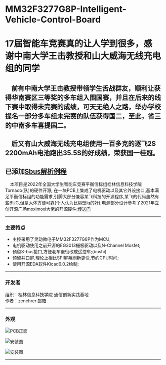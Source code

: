 # MM32F3277G8P-Intelligent-Vehicle-Control-Board

# 17届智能车竞赛真的让人学到很多，感谢中南大学王击教授和山大威海无线充电组的同学<br>
## &nbsp;&nbsp;&nbsp;&nbsp;前有中南大学王击教授带领学生舌战群友，顺利让获得华南赛区三等奖的多车组入围国赛，并且在后来的线下赛中取得未完赛的成绩，可天无绝人之路，举办学校提名一部分多车组未完赛的队伍获得国二，至此，省三的中南多车喜提国二。
## &nbsp;&nbsp;&nbsp;&nbsp;后又有山大威海无线充电组使用一百多克的逐飞2S 2200mAh电池跑出35.5S的好成绩，荣获国一桂冠。

## 已添加[Sbus解析例程](https://github.com/zenchrer/MM32-Sbus-Demo.git)<br>

&nbsp;&nbsp;&nbsp;&nbsp;本项目是2022年全国大学生智能车竞赛平衡信标组桂林信息科技学院Tornado(队)的硬件开源;
在一块PCB上集成了电机驱动以及其它外设接口,基本满足平衡信标组的功能需求,引脚大部分兼容某飞科技的开源程序,某飞的代码虽然有些BUG,但是大体方便可靠(个人认为比隔壁lq的好);电源部分设计参考了2021年立创开源广场moximoxi大佬的开源硬件:[传送门](https://oshwhub.com/moximoxi/shuang-jum3_mini)<br>

***
### 主要特点
+ 主控采用了灵动微电子MM32F3277G8P作为MCU;<br>
+ 电机驱动使用之前开源的EG3013栅极驱动以及N-Channel Mosfet;<br>
+ 预留S-bus接口,方便老车退役改成遥控车;(bushi)<br>
+ 预留并口屏,理论上相比SPI屏幕刷新更快,节约CPU时间;
+ 使用开源EDA软件Kicad6.0.2绘制;
***
### 开发者
组织：桂林信息科技学院 通信创新实践基地<br>
作者：zenchrer [邮箱](zenchrer@qq.com)
***

### 外观
![PCB正面](/images/00.jpg)

![安装图](/images/01.jpg)

![安装图](/images/02.jpg)
***